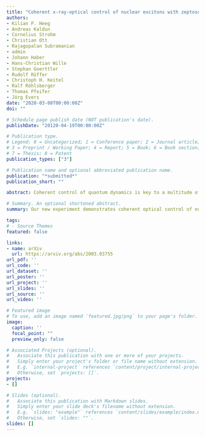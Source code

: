 ```yaml
---
title: "Coherent x-ray-optical control of nuclear excitons with zeptosecond phase-stability"
authors:
- Kilian P. Heeg
- Andreas Kaldun
- Cornelius Strohm
- Christian Ott
- Rajagopalan Subramanian
- admin
- Johann Haber
- Hans-Christian Wille
- Stephan Goerttler
- Rudolf Rüffer
- Christoph H. Keitel
- Ralf Röhlsberger
- Thomas Pfeifer
- Jörg Evers
date: "2020-03-08T00:00:00Z"
doi: ""

# Schedule page publish date (NOT publication's date).
publishDate: "20120-04-19T00:00:00Z"

# Publication type.
# Legend: 0 = Uncategorized; 1 = Conference paper; 2 = Journal article;
# 3 = Preprint / Working Paper; 4 = Report; 5 = Book; 6 = Book section;
# 7 = Thesis; 8 = Patent
publication_types: ["3"]

# Publication name and optional abbreviated publication name.
publication: "*submitted*"
publication_short: ""

abstract: Coherent control of quantum dynamics is key to a multitude of fundamental studies and applications alike. In the visible or longer-wavelength domains, near-resonant light fields have become the primary tool to control electron dynamics. Recently, coherent control in the extreme-ultraviolet range was demonstrated, with timing stability of the applied light fields in the few-attosecond range. At hard x-ray energies, Mössbauer nuclei feature narrow nuclear resonances, and spectroscopy of these resonances is a widespread tool to study magnetic, structural and dynamical properties of matter. It has been shown that the power and scope of Mössbauer spectroscopy can be significantly advanced using various control techniques. However, the coherent control of atomic nuclei using near-resonant x-ray fields remains an open challenge, also because of the extreme stability requirements on the x-ray light in the few-zeptosecond range. Here, we demonstrate such control, and use the relative phase of two x-ray pulses to switch the nuclear dynamics between stimulated emission and enhanced coherent excitation. For this, we suggest and implement a method to shape single pulses delivered by modern x-ray facilities into tunable double-pulses, with the desired stability on the few-zeptosecond level. Our results unlock coherent optical control for nuclei, and pave the way for nuclear Ramsey spectroscopy and spin-echo-like techniques, which not only provide key concepts for advancing nuclear quantum optics, but also essential ingredients for possible x-ray clocks and frequency standards. As a long-term perspective, we envision time-resolved studies of nuclear out-of-equilibrium dynamics, which is a long-standing open challenge in Mössbauer science.

# Summary. An optional shortened abstract.
summary: Our new experiment demonstrates coherent optical control of nuclear excitons using X-ray laser pulses, setting a new record for interferometric phase-stability in the time-domain.

tags:
# - Source Themes
featured: false

links:
- name: arXiv
  url: https://arxiv.org/abs/2003.03755
url_pdf: ''
url_code: ''
url_dataset: ''
url_poster: ''
url_project: ''
url_slides: ''
url_source: ''
url_video: ''

# Featured image
# To use, add an image named `featured.jpg/png` to your page's folder. 
image:
  caption: ''
  focal_point: ""
  preview_only: false

# Associated Projects (optional).
#   Associate this publication with one or more of your projects.
#   Simply enter your project's folder or file name without extension.
#   E.g. `internal-project` references `content/project/internal-project/index.md`.
#   Otherwise, set `projects: []`.
projects:
- []

# Slides (optional).
#   Associate this publication with Markdown slides.
#   Simply enter your slide deck's filename without extension.
#   E.g. `slides: "example"` references `content/slides/example/index.md`.
#   Otherwise, set `slides: ""`.
slides: []
---
```


<!-- {{% alert note %}}
Click the *Slides* button above to demo Academic's Markdown slides feature.
{{% /alert %}}

Supplementary notes can be added here, including [code and math](https://sourcethemes.com/academic/docs/writing-markdown-latex/). -->
